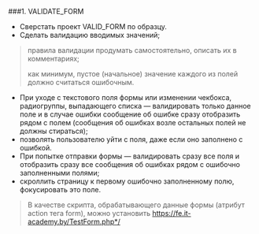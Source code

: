 ###1. VALIDATE_FORM

 - Сверстать проект VALID_FORM по образцу.
 - Сделать валидацию вводимых значений; 
  > правила валидации продумать самостоятельно, описать их в комментариях;
>
  > как минимум, пустое (начальное) значение каждого из полей должно считаться ошибочным.
>
 - При уходе с текстового поля формы или изменении чекбокса, радиогруппы, выпадающего списка — валидировать только данное поле и в случае ошибки сообщение об ошибке сразу отобразить рядом с полем (сообщения об ошибках возле остальных полей не должны стираться); 
 - позволять пользователю уйти с поля, даже если оно заполнено с ошибкой.
 - При попытке отправки формы — валидировать сразу все поля и отобразить сразу все сообщения об ошибках рядом с ошибочно заполненными полями; 
 - скроллить страницу к первому ошибочно заполненному полю, фокусировать это поле.
 > В качестве скрипта, обрабатывающего данные формы (атрибут action тега form), можно установить https://fe.it-academy.by/TestForm.php*/